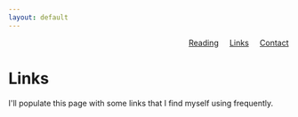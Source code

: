 ```yaml
---
layout: default
---
```


<!-- [Reading](reading.md) &nbsp;&nbsp;&nbsp; [Links](links.md) &nbsp;&nbsp;&nbsp; [Contact](contact.md) -->

<div style="text-align: right">
<a href="reading.html">Reading</a>
 &nbsp;&nbsp;&nbsp; <a href="/">Links</a> &nbsp;&nbsp;&nbsp; <a href="contact.html">Contact</a> </div>

# Links

I'll populate this page with some links that I find myself using frequently.